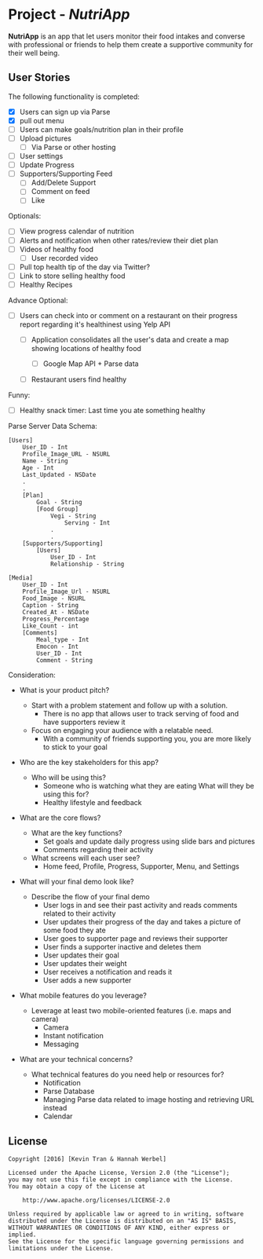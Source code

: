 # Project - *NutriApp*

**NutriApp** is an app that let users monitor their food intakes and converse with professional or friends to help them create a supportive community for their well being.

## User Stories

The following functionality is completed:

- [x] Users can sign up via Parse
- [x] pull out menu
- [ ] Users can make goals/nutrition plan in their profile
- [ ] Upload pictures
	- [ ] Via Parse or other hosting 
- [ ] User settings
- [ ] Update Progress
- [ ] Supporters/Supporting Feed
    - [ ] Add/Delete Support
    - [ ] Comment on feed
    - [ ] Like

Optionals:
- [ ] View progress calendar of nutrition
- [ ] Alerts and notification when other rates/review their diet plan
- [ ] Videos of healthy food
    - [ ] User recorded video
- [ ] Pull top health tip of the day via Twitter?
- [ ] Link to store selling healthy food
- [ ] Healthy Recipes

Advance Optional: 
- [ ] Users can check into or comment on a restaurant on their progress report regarding it's healthinest using Yelp API
    - [ ] Application consolidates all the user's data and create a map showing locations of healthy food
        - [ ] Google Map API + Parse data
    - [ ] Restaurant users find healthy


Funny:
- [ ] Healthy snack timer: Last time you ate something healthy

Parse Server Data Schema:

    [Users]
        User_ID - Int
        Profile_Image_URL - NSURL
        Name - String
        Age - Int
        Last_Updated - NSDate
        .
        .
        [Plan]
            Goal - String
            [Food Group]
                Vegi - String
                    Serving - Int
                .
                .
        [Supporters/Supporting]
            [Users]
                User_ID - Int
                Relationship - String

    [Media]
        User_ID - Int
        Profile_Image_Url - NSURL
        Food_Image - NSURL
        Caption - String
        Created_At - NSDate
        Progress_Percentage
        Like_Count - int
        [Comments]
            Meal_type - Int
            Emocon - Int
            User_ID - Int
            Comment - String


Consideration:

- What is your product pitch?
    - Start with a problem statement and follow up with a solution.
        - There is no app that allows user to track serving of food and have supporters review it
    - Focus on engaging your audience with a relatable need.
        - With a community of friends supporting you, you are more likely to stick to your goal

- Who are the key stakeholders for this app?
    - Who will be using this?
        - Someone who is watching what they are eating
    What will they be using this for?
        - Healthy lifestyle and feedback

- What are the core flows?
    - What are the key functions?
        - Set goals and update daily progress using slide bars and pictures
        - Comments regarding their activity
    - What screens will each user see?
        - Home feed, Profile, Progress, Supporter, Menu, and Settings

- What will your final demo look like?
    - Describe the flow of your final demo
        - User logs in and see their past activity and reads comments related to their activity
        - User updates their progress of the day and takes a picture of some food they ate
        - User goes to supporter page and reviews their supporter
        - User finds a supporter inactive and deletes them
        - User updates their goal
        - User updates their weight
        - User receives a notification and reads it
        - User adds a new supporter

- What mobile features do you leverage?
    - Leverage at least two mobile-oriented features (i.e. maps and camera)
        - Camera
        - Instant notification
        - Messaging

- What are your technical concerns?
    - What technical features do you need help or resources for?
        - Notification
        - Parse Database
        - Managing Parse data related to image hosting and retrieving URL instead
        - Calendar

## License

    Copyright [2016] [Kevin Tran & Hannah Werbel]

    Licensed under the Apache License, Version 2.0 (the "License");
    you may not use this file except in compliance with the License.
    You may obtain a copy of the License at

        http://www.apache.org/licenses/LICENSE-2.0

    Unless required by applicable law or agreed to in writing, software
    distributed under the License is distributed on an "AS IS" BASIS,
    WITHOUT WARRANTIES OR CONDITIONS OF ANY KIND, either express or implied.
    See the License for the specific language governing permissions and
    limitations under the License.
